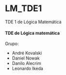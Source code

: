 # LM_TDE1
TDE 1 de Lógica Matemática

#### TDE de Lógica matemática
Grupo:
- André Kovalski
- Daniel Nowak
- Danilo Alecrim
- Leonardo Ikeda
